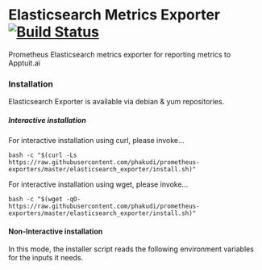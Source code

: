 # Elasticsearch Metrics Exporter [![Build Status](https://travis-ci.com/phakudi/prometheus-exporters.svg?branch=master)](https://travis-ci.com/phakudi/prometheus-exporters)

Prometheus Elasticsearch metrics exporter for reporting metrics to Apptuit.ai

### Installation

Elasticsearch Exporter is available via debian & yum repositories.

##### Interactive installation

For interactive installation using curl, please invoke...
 
```
bash -c "$(curl -Ls https://raw.githubusercontent.com/phakudi/prometheus-exporters/master/elasticsearch_exporter/install.sh)"
``` 

For interactive installation using wget, please invoke...

```
bash -c "$(wget -qO- https://raw.githubusercontent.com/phakudi/prometheus-exporters/master/elasticsearch_exporter/install.sh)"
```

#### Non-Interactive installation

In this mode, the installer script reads the following environment variables for the inputs it needs. 
